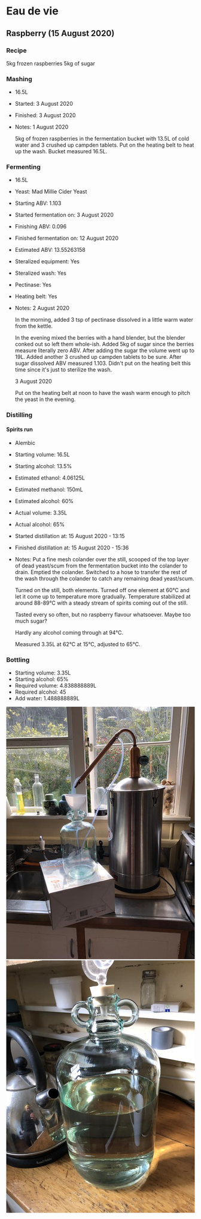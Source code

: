 # Eau de vie

## Raspberry (15 August 2020)

### Recipe

5kg frozen raspberries
5kg of sugar

### Mashing

  - 16.5L
  - Started: 3 August 2020
  - Finished: 3 August 2020
  - Notes:
    1 August 2020
    
    5kg of frozen raspberries in the fermentation bucket with 13.5L of cold water and 3 crushed up campden tablets. Put on the heating belt to heat up the wash. Bucket measured 16.5L.

### Fermenting

  - 16.5L
  - Yeast: Mad Millie Cider Yeast
  - Starting ABV: 1.103
  - Started fermentation on: 3 August 2020
  - Finishing ABV: 0.096
  - Finished fermentation on: 12 August 2020
  - Estimated ABV: 13.55263158
  - Steralized equipment: Yes
  - Steralized wash: Yes
  - Pectinase: Yes
  - Heating belt: Yes
  - Notes:
    2 August 2020

    In the morning, added 3 tsp of pectinase dissolved in a little warm water from the kettle.

    In the evening mixed the berries with a hand blender, but the blender conked out so left them whole-ish. Added 5kg of sugar since the berries measure literally zero ABV. After adding the sugar the volume went up to 19L. Added another 3 crushed up campden tablets to be sure. After sugar dissolved ABV measured 1.103. Didn't put on the heating belt this time since it's just to sterilize the wash.

    3 August 2020

    Put on the heating belt at noon to have the wash warm enough to pitch the yeast in the evening.

### Distilling

#### Spirits run

  - Alembic
  - Starting volume: 16.5L
  - Starting alcohol: 13.5%
  - Estimated ethanol: 4.06125L
  - Estimated methanol: 150mL
  - Estimated alcohol: 60%
  - Actual volume: 3.35L
  - Actual alcohol: 65%
  - Started distillation at: 15 August 2020 - 13:15
  - Finished distillation at: 15 August 2020 - 15:36
  - Notes:
    Put a fine mesh colander over the still, scooped of the top layer of dead yeast/scum from the fermentation bucket into the colander to drain. Emptied the colander. Switched to a hose to transfer the rest of the wash through the colander to catch any remaining dead yeast/scum.

    Turned on the still, both elements. Turned off one element at 60°C and let it come up to temperature more gradually. Temperature stabilized at around 88-89°C with a steady stream of spirits coming out of the still.

    Tasted every so often, but no raspberry flavour whatsoever. Maybe too much sugar?

    Hardly any alcohol coming through at 94°C.

    Measured 3.35L at 62°C at 15°C, adjusted to 65°C.

### Bottling

  - Starting volume: 3.35L
  - Starting alcohol: 65%
  - Required volume: 4.838888889L
  - Required alcohol: 45
  - Add water: 1.488888889L

![Spirit run](https://github.com/riencroonenborghs/distilling/blob/master/recipes/eau%20de%20vie/15.08.2020%20-%20raspberry%201.jpeg?raw=true "Spirit run")
![Spirits](https://github.com/riencroonenborghs/distilling/blob/master/recipes/eau%20de%20vie/15.08.2020%20-%20raspberry%202.jpeg?raw=true "Spirits")
